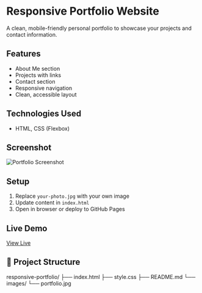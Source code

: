 # Responsive Portfolio Website

A clean, mobile-friendly personal portfolio to showcase your projects and contact information.

## Features
- About Me section
- Projects with links
- Contact section
- Responsive navigation
- Clean, accessible layout

## Technologies Used
- HTML, CSS (Flexbox)

## Screenshot
![Portfolio Screenshot](screenshots/portfolio.png)

## Setup
1. Replace `your-photo.jpg` with your own image
2. Update content in `index.html`
3. Open in browser or deploy to GitHub Pages

## Live Demo
[View Live](#)

## 📁 Project Structure
responsive-portfolio/
├── index.html
├── style.css
├── README.md
└── images/
└── portfolio.jpg
